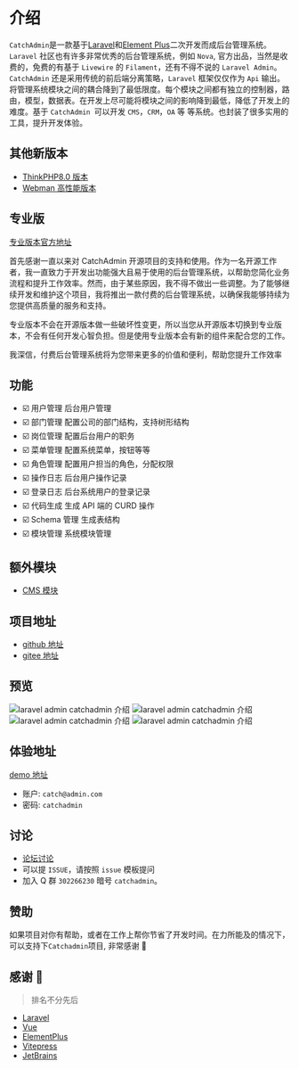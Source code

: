 # 介绍

`CatchAdmin`是一款基于[Laravel](https://laravel.com)和[Element Plus](https://element-plus.org)二次开发而成后台管理系统。`Laravel` 社区也有许多非常优秀的后台管理系统，例如 `Nova`, 官方出品，当然是收费的，免费的有基于 `Livewire` 的 `Filament`，还有不得不说的 `Laravel Admin`。`CatchAdmin` 还是采用传统的前后端分离策略，`Laravel` 框架仅仅作为 `Api` 输出。将管理系统模块之间的耦合降到了最低限度。每个模块之间都有独立的控制器，路由，模型，数据表。在开发上尽可能将模块之间的影响降到最低，降低了开发上的难度。基于 `CatchAdmin `可以开发 `CMS`，`CRM`，`OA` 等 等系统。也封装了很多实用的工具，提升开发体验。

## 其他新版本

- [ThinkPHP8.0 版本](https://gitee.com/catchamin/catchadmin-tp)
- [Webman 高性能版本](https://gitee.com/catchamin/catchadmin-webman)

## 专业版

[专业版本官方地址](https://gitee.com/link?target=https%3A%2F%2Flicense.catchadmin.com)

首先感谢一直以来对 CatchAdmin 开源项目的支持和使用。作为一名开源工作者，我一直致力于开发出功能强大且易于使用的后台管理系统，以帮助您简化业务流程和提升工作效率。然而，由于某些原因，我不得不做出一些调整。为了能够继续开发和维护这个项目，我将推出一款付费的后台管理系统，以确保我能够持续为您提供高质量的服务和支持。

专业版本不会在开源版本做一些破坏性变更，所以当您从开源版本切换到专业版本，不会有任何开发心智负担。但是使用专业版本会有新的组件来配合您的工作。

我深信，付费后台管理系统将为您带来更多的价值和便利，帮助您提升工作效率

## 功能

- ☑️ 用户管理 后台用户管理
- ☑️ 部门管理 配置公司的部门结构，支持树形结构
- ☑️ 岗位管理 配置后台用户的职务
- ☑️ 菜单管理 配置系统菜单，按钮等等
- ☑️ 角色管理 配置用户担当的角色，分配权限
- ☑️ 操作日志 后台用户操作记录
- ☑️ 登录日志 后台系统用户的登录记录
- ☑️ 代码生成 生成 API 端的 CURD 操作
- ☑️ Schema 管理 生成表结构
- ☑️ 模块管理 系统模块管理

## 额外模块

- [CMS 模块](https://github.com/catch-admin/cms)

## 项目地址

- [github 地址](https://github.com/jaguarjack/catch-admin)
- [gitee 地址](https://gitee.com/jaguarjack/catchAdmin)

## 预览

![laravel admin catchadmin 介绍](/docs/assets/intro/catchadmin-intro.png)
![laravel admin catchadmin 介绍](/docs/assets/intro/catchadmin-intro1.png)
![laravel admin catchadmin 介绍](/docs/assets/intro/catchadmin-intro2.png)
![laravel admin catchadmin 介绍](/docs/assets/intro/catchadmin-intro3.png)

## 体验地址

[demo 地址](https://v3.catchadmin.com)

- 账户: `catch@admin.com`
- 密码: `catchadmin`

## 讨论

- [论坛讨论](https://bbs.catchadmin.com)
- 可以提 `ISSUE`，请按照 `issue` 模板提问
- 加入 Q 群 `302266230` 暗号 `catchadmin`。

## 赞助

如果项目对你有帮助，或者在工作上帮你节省了开发时间。在力所能及的情况下，可以支持下`Catchadmin`项目, 非常感谢 🙏

<!--<img src="/img/support.jpeg" width = "200" alt="support"/>-->

## 感谢 🙏

> 排名不分先后

- [Laravel](https://laravel.com)
- [Vue](https://cn.vuejs.org/)
- [ElementPlus](https://element-plus.org)
- [Vitepress](https://vitepress.dev/)
- [JetBrains](https://www.jetbrains.com/)
